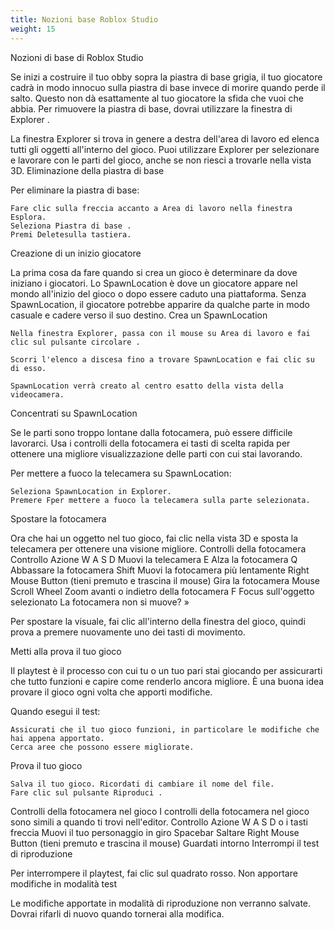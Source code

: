 ```yaml
---
title: Nozioni base Roblox Studio
weight: 15
---
```


Nozioni di base di Roblox Studio

Se inizi a costruire il tuo obby sopra la piastra di base grigia, il tuo giocatore cadrà in modo innocuo sulla piastra di base invece di morire quando perde il salto. Questo non dà esattamente al tuo giocatore la sfida che vuoi che abbia. Per rimuovere la piastra di base, dovrai utilizzare la finestra di Explorer .

La finestra Explorer si trova in genere a destra dell'area di lavoro ed elenca tutti gli oggetti all'interno del gioco. Puoi utilizzare Explorer per selezionare e lavorare con le parti del gioco, anche se non riesci a trovarle nella vista 3D.
Eliminazione della piastra di base

Per eliminare la piastra di base:

    Fare clic sulla freccia accanto a Area di lavoro nella finestra Esplora.
    Seleziona Piastra di base .
    Premi Deletesulla tastiera.

Creazione di un inizio giocatore

La prima cosa da fare quando si crea un gioco è determinare da dove iniziano i giocatori. Lo SpawnLocation è dove un giocatore appare nel mondo all'inizio del gioco o dopo essere caduto una piattaforma. Senza SpawnLocation, il giocatore potrebbe apparire da qualche parte in modo casuale e cadere verso il suo destino.
Crea un SpawnLocation

    Nella finestra Explorer, passa con il mouse su Area di lavoro e fai clic sul pulsante circolare .

    Scorri l'elenco a discesa fino a trovare SpawnLocation e fai clic su di esso.

    SpawnLocation verrà creato al centro esatto della vista della videocamera.

Concentrati su SpawnLocation

Se le parti sono troppo lontane dalla fotocamera, può essere difficile lavorarci. Usa i controlli della fotocamera ei tasti di scelta rapida per ottenere una migliore visualizzazione delle parti con cui stai lavorando.

Per mettere a fuoco la telecamera su SpawnLocation:

    Seleziona SpawnLocation in Explorer.
    Premere Fper mettere a fuoco la telecamera sulla parte selezionata.

Spostare la fotocamera

Ora che hai un oggetto nel tuo gioco, fai clic nella vista 3D e sposta la telecamera per ottenere una visione migliore.
Controlli della fotocamera
Controllo 	Azione
W A S D 	Muovi la telecamera
E 	Alza la fotocamera
Q 	Abbassare la fotocamera
Shift 	Muovi la fotocamera più lentamente
Right Mouse Button (tieni premuto e trascina il mouse) 	Gira la fotocamera
Mouse Scroll Wheel 	Zoom avanti o indietro della fotocamera
F 	Focus sull'oggetto selezionato
La fotocamera non si muove? »

Per spostare la visuale, fai clic all'interno della finestra del gioco, quindi prova a premere nuovamente uno dei tasti di movimento.

Metti alla prova il tuo gioco

Il playtest è il processo con cui tu o un tuo pari stai giocando per assicurarti che tutto funzioni e capire come renderlo ancora migliore. È una buona idea provare il gioco ogni volta che apporti modifiche.

Quando esegui il test:

    Assicurati che il tuo gioco funzioni, in particolare le modifiche che hai appena apportato.
    Cerca aree che possono essere migliorate.

Prova il tuo gioco

    Salva il tuo gioco. Ricordati di cambiare il nome del file.
    Fare clic sul pulsante Riproduci .

Controlli della fotocamera nel gioco
I controlli della fotocamera nel gioco sono simili a quando ti trovi nell'editor.
Controllo 	Azione
W A S D  o i tasti freccia 	Muovi il tuo personaggio in giro
Spacebar 	Saltare
Right Mouse Button (tieni premuto e trascina il mouse) 	Guardati intorno
Interrompi il test di riproduzione

Per interrompere il playtest, fai clic sul quadrato rosso.
Non apportare modifiche in modalità test

Le modifiche apportate in modalità di riproduzione non verranno salvate. Dovrai rifarli di nuovo quando tornerai alla modifica.
